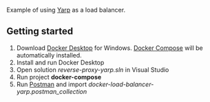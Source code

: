 Example of using [Yarp](https://github.com/microsoft/reverse-proxy) as a load balancer.

## Getting started
1. Download [Docker Desktop](https://www.docker.com/products/docker-desktop/) for Windows. [Docker Compose](https://docs.docker.com/compose/) will be automatically installed.
2. Install and run Docker Desktop
3. Open solution *reverse-proxy-yarp.sln* in Visual Studio
4. Run project **docker-compose**
5. Run [Postman](https://www.postman.com/) and import *docker-load-balancer-yarp.postman_collection*